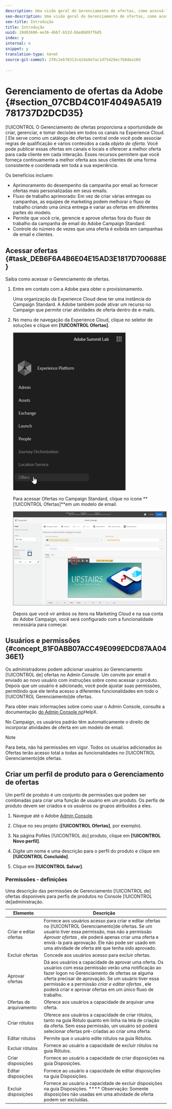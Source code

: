 ```yaml
---
description: Uma visão geral do Gerenciamento de ofertas, como acessá-lo e como conceder permissões de usuário.
seo-description: Uma visão geral do Gerenciamento de ofertas, como acessá-lo e como conceder permissões de usuário.
seo-title: Introdução
title: Introdução
uuid: 28d83606-ee36-4bbf-b52d-bbe8b097f6d5
index: y
internal: n
snippet: y
translation-type: tm+mt
source-git-commit: 2f0c2eb70313c42da9e7ac1d75429ec768dea10d

---
```



# Gerenciamento de ofertas da Adobe {#section_07CBD4C01F4049A5A19781737D2DCD35}

[!UICONTROL O Gerenciamento de ofertas proporciona a oportunidade de criar, gerenciar, e tomar decisões em todos os canais na Experience Cloud. ] Ele serve como um catálogo de ofertas central onde você pode associar regras de qualificação e vários conteúdos a cada _objeto de oferta._ Você pode publicar essas ofertas em canais e locais e oferecer a melhor oferta para cada cliente em cada interação. Esses recursos permitem que você forneça continuamente a melhor oferta aos seus clientes de uma forma consistente e coordenada em toda a sua experiência.

Os benefícios incluem:

* Aprimoramento do desempenho da campanha por email ao fornecer ofertas mais personalizadas em seus emails.
* Fluxo de trabalho aprimorado: Em vez de criar várias entregas ou campanhas, as equipes de marketing podem melhorar o fluxo de trabalho criando uma única entrega e variar as ofertas em diferentes partes do modelo.
* Permite que você crie, gerencie e aprove ofertas fora do fluxo de trabalho da campanha de email do Adobe Campaign Standard.
* Controle do número de vezes que uma oferta é exibida em campanhas de email e clientes.

## Acessar ofertas {#task_DEB6F6A4B6E04E15AD3E1817D700688E}

Saiba como acessar o Gerenciamento de ofertas.

1. Entre em contato com a Adobe para obter o provisionamento.

   Uma organização da Experience Cloud deve ter uma instância do Campaign Standard. A Adobe também pode ativar um recurso no Campaign que permite criar atividades de oferta dentro de e-mails.

1. No menu de navegação da Experience Cloud, clique no seletor de soluções e clique em **[!UICONTROL Ofertas]**.

   ![](assets/access-offers.png)

   Para acessar Ofertas no Campaign Standard, clique no ícone **[!UICONTROL Ofertas]**em um modelo de email.

   ![](assets/campaign-add-offer.png)

   Depois que você vir ambos os itens na Marketing Cloud e na sua conta do Adobe Campaign, você será configurado com a funcionalidade necessária para começar.

## Usuários e permissões {#concept_81F0ABB07ACC49E099EDCD87AA0436E1}

Os administradores podem adicionar usuários ao Gerenciamento [!UICONTROL de] ofertas no Admin Console. Um convite por email é enviado ao novo usuário com instruções sobre como acessar o produto. Depois que um usuário é adicionado, você pode ajustar suas permissões, permitindo que ele tenha acesso a diferentes funcionalidades em todo o [!UICONTROL Gerenciamento]de ofertas.

Para obter mais informações sobre como usar o Admin Console, consulte a documentação [do Admin Console no](https://helpx.adobe.com/enterprise/help/aedash.html)HelpX.

No Campaign, os usuários padrão têm automaticamente o direito de incorporar atividades de oferta em um modelo de email.

>[!NOTE]
>
>Para beta, não há permissões em vigor. Todos os usuários adicionados às Ofertas terão acesso total a todas as funcionalidades no [!UICONTROL Gerenciamento]de ofertas.

## Criar um perfil de produto para o Gerenciamento de ofertas

Um perfil de produto é um conjunto de permissões que podem ser combinadas para criar uma função de usuário em um produto. Os perfis de produto devem ser criados e os usuários ou grupos atribuídos a eles.

1. Navegue até o Adobe [Admin Console](https://adminconsole.adobe.com/).

1. Clique no seu projeto (**[!UICONTROL Ofertas]**, por exemplo).

1. Na página Pofiles [!UICONTROL do] produto, clique em **[!UICONTROL Novo perfil]**.

1. Digite um nome e uma descrição para o perfil do produto e clique em **[!UICONTROL Concluído]**.

1. Clique em **[!UICONTROL Salvar]**.

### Permissões - definições

Uma descrição das permissões de Gerenciamento [!UICONTROL de] ofertas disponíveis para perfis de produtos no Console [!UICONTROL de]administração.

| Elemento | Descrição |
|--- |--- |
| Criar e editar ofertas | Fornece aos usuários acesso para criar e editar ofertas no [!UICONTROL Gerenciamento]de ofertas. Se um usuário tiver essa permissão, mas não a permissão _Aprovar ofertas_ , ele poderá apenas criar uma oferta e enviá-la para aprovação. Ele não pode ser usado em uma atividade de oferta até que tenha sido aprovado. |
| Excluir ofertas | Concede aos usuários acesso para excluir ofertas. |
| Aprovar ofertas | Dá aos usuários a capacidade de aprovar uma oferta. Os usuários com essa permissão verão uma notificação ao fazer logon no Gerenciamento de ofertas se alguma oferta precisar de aprovação. Se um usuário tiver essa permissão e a permissão _criar e editar ofertas_ , ele poderá criar e aprovar ofertas em um único fluxo de trabalho. |
| Ofertas de arquivamento | Oferece aos usuários a capacidade de arquivar uma oferta. |
| Criar rótulos | Oferece aos usuários a capacidade de criar rótulos, tanto na guia Rótulo quanto em linha na tela de criação da oferta. Sem essa permissão, um usuário só poderá selecionar ofertas pré-criadas ao criar uma oferta. |
| Editar rótulos | Permite que o usuário edite rótulos na guia Rótulos. |
| Excluir rótulos | Fornece ao usuário a capacidade de excluir rótulos na guia Rótulos. |
| Criar disposições | Fornece ao usuário a capacidade de criar disposições na guia Disposições. |
| Editar disposições | Fornece ao usuário a capacidade de editar disposições na guia Disposições. |
| Excluir disposições | Fornece ao usuário a capacidade de excluir disposições na guia Disposições. **** Observação: Somente disposições não usadas em uma atividade de oferta podem ser excluídas. |